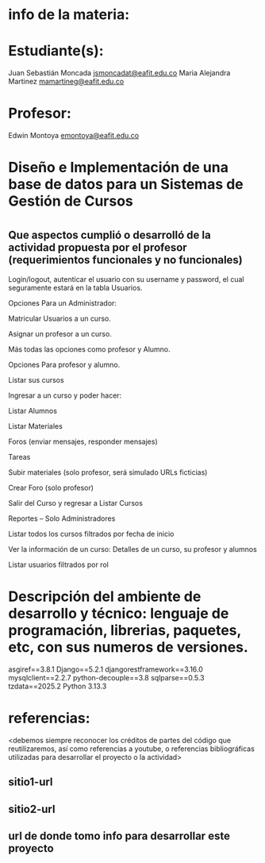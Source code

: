 # info de la materia: <codigo-mat> <nombre-mat>
#
# Estudiante(s): 
Juan Sebastián Moncada jsmoncadat@eafit.edu.co
Maria Alejandra Martinez mamartineg@eafit.edu.co
#
# Profesor: 
Edwin Montoya emontoya@eafit.edu.co
#

# Diseño e Implementación de una base de datos para un Sistemas de Gestión de Cursos
# 
##  Que aspectos cumplió o desarrolló de la actividad propuesta por el profesor (requerimientos funcionales y no funcionales)
Login/logout, autenticar el usuario con su username y password, el cual seguramente estará en la tabla Usuarios.   

Opciones Para un Administrador:   

Matricular Usuarios a un curso.   

Asignar un profesor a un curso.  

Más todas las opciones como profesor y Alumno.  

Opciones Para profesor y alumno. 

Listar sus cursos 

Ingresar a un curso y poder hacer: 

Listar Alumnos 

Listar Materiales  

Foros (enviar mensajes, responder mensajes) 

Tareas 

Subir materiales (solo profesor, será simulado URLs ficticias) 

Crear Foro (solo profesor) 

Salir del Curso y regresar a Listar Cursos 

Reportes – Solo Administradores 

Listar todos los cursos filtrados por fecha de inicio

Ver la información de un curso: Detalles de un curso, su profesor y alumnos 

Listar usuarios filtrados por rol




#  Descripción del ambiente de desarrollo y técnico: lenguaje de programación, librerias, paquetes, etc, con sus numeros de versiones.
asgiref==3.8.1
Django==5.2.1
djangorestframework==3.16.0
mysqlclient==2.2.7
python-decouple==3.8
sqlparse==0.5.3
tzdata==2025.2
Python 3.13.3

# referencias:
<debemos siempre reconocer los créditos de partes del código que reutilizaremos, así como referencias a youtube, o referencias bibliográficas utilizadas para desarrollar el proyecto o la actividad>
## sitio1-url 
## sitio2-url
## url de donde tomo info para desarrollar este proyecto
